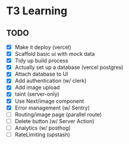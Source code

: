 # T3 Learning

## TODO

- [x] Make it deploy (vercel)
- [x] Scaffold basic ui with mock data
- [x] Tidy up build process
- [x] Actually set up a database (vercel postgres)
- [x] Attach database to UI
- [x] Add authentication (w/ clerk)
- [x] Add image upload
- [x] taint (server-only)
- [x] Use Next/image component
- [x] Error management (w/ Sentry)
- [ ] Routing/image page (parallel route)
- [ ] Delete button (w/ Server Action)
- [ ] Analytics (w/ posthog)
- [ ] RateLimiting (upstash)
